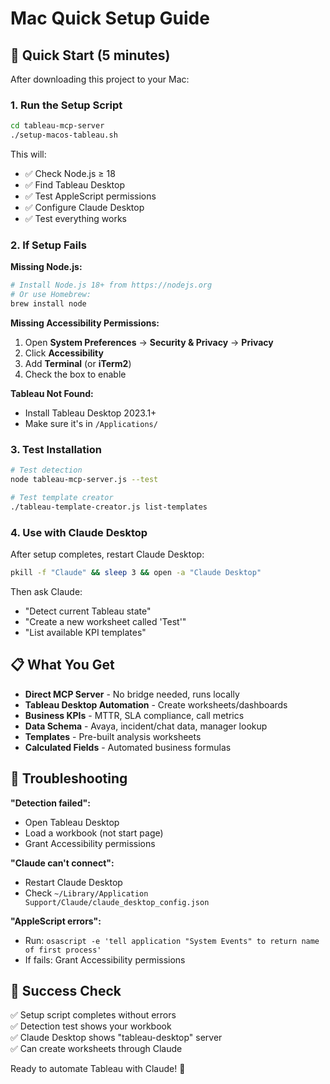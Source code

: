 # Mac Quick Setup Guide

## 🚀 Quick Start (5 minutes)

After downloading this project to your Mac:

### 1. Run the Setup Script
```bash
cd tableau-mcp-server
./setup-macos-tableau.sh
```

This will:
- ✅ Check Node.js ≥ 18
- ✅ Find Tableau Desktop
- ✅ Test AppleScript permissions
- ✅ Configure Claude Desktop
- ✅ Test everything works

### 2. If Setup Fails

**Missing Node.js:**
```bash
# Install Node.js 18+ from https://nodejs.org
# Or use Homebrew:
brew install node
```

**Missing Accessibility Permissions:**
1. Open **System Preferences** → **Security & Privacy** → **Privacy**
2. Click **Accessibility**
3. Add **Terminal** (or **iTerm2**)
4. Check the box to enable

**Tableau Not Found:**
- Install Tableau Desktop 2023.1+
- Make sure it's in `/Applications/`

### 3. Test Installation

```bash
# Test detection
node tableau-mcp-server.js --test

# Test template creator  
./tableau-template-creator.js list-templates
```

### 4. Use with Claude Desktop

After setup completes, restart Claude Desktop:
```bash
pkill -f "Claude" && sleep 3 && open -a "Claude Desktop"
```

Then ask Claude:
- "Detect current Tableau state"
- "Create a new worksheet called 'Test'"
- "List available KPI templates"

## 📋 What You Get

- **Direct MCP Server** - No bridge needed, runs locally
- **Tableau Desktop Automation** - Create worksheets/dashboards  
- **Business KPIs** - MTTR, SLA compliance, call metrics
- **Data Schema** - Avaya, incident/chat data, manager lookup
- **Templates** - Pre-built analysis worksheets
- **Calculated Fields** - Automated business formulas

## 🔧 Troubleshooting

**"Detection failed":**
- Open Tableau Desktop
- Load a workbook (not start page)
- Grant Accessibility permissions

**"Claude can't connect":**
- Restart Claude Desktop
- Check `~/Library/Application Support/Claude/claude_desktop_config.json`

**"AppleScript errors":**
- Run: `osascript -e 'tell application "System Events" to return name of first process'`
- If fails: Grant Accessibility permissions

## 🎯 Success Check

✅ Setup script completes without errors  
✅ Detection test shows your workbook  
✅ Claude Desktop shows "tableau-desktop" server  
✅ Can create worksheets through Claude  

Ready to automate Tableau with Claude! 🚀